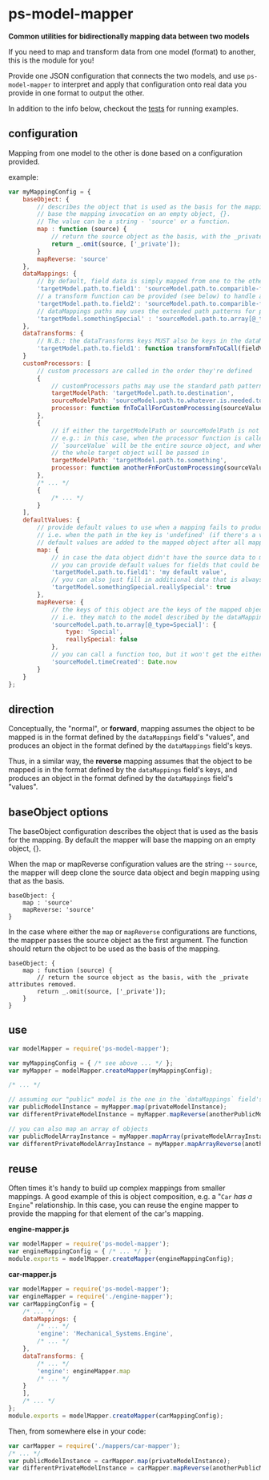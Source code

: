 # ps-model-mapper

**Common utilities for bidirectionally mapping data between two models**

 If you need to map and transform data from one model (format) to another, this is the module for you!

Provide one JSON configuration that connects the two models, and use `ps-model-mapper` to interpret and apply that
configuration onto real data you provide in one format to output the other.

In addition to the info below, checkout the [tests](./test) for running examples.

## configuration

Mapping from one model to the other is done based on a configuration provided.

example:
```javascript
var myMappingConfig = {
    baseObject: {
        // describes the object that is used as the basis for the mapping. By default the mapper will
        // base the mapping invocation on an empty object, {}.
        // The value can be a string - 'source' or a function.
        map : function (source) {
            // return the source object as the basis, with the _private attributes removed.
            return _.omit(source, ['_private']);
        }
        mapReverse: 'source'
    },
    dataMappings: {
        // by default, field data is simply mapped from one to the other
        'targetModel.path.to.field1': 'sourceModel.path.to.comparible-field1',
        // a transform function can be provided (see below) to handle any formatting nuances
        'targetModel.path.to.field2': 'sourceModel.path.to.comparible-field2',
        // dataMappings paths may uses the extended path patterns for picking specific items out of an array, e.g.:
        'targetModel.somethingSpecial' : 'sourceModel.path.to.array[@_type=Special]'
    },
    dataTransforms: {
        // N.B.: the dataTransforms keys MUST also be keys in the dataMappings object
        'targetModel.path.to.field1': function transformFnToCall(fieldValue, reverse) { /* ... */ }
    }
    customProcessors: [
        // custom processors are called in the order they're defined
        {
            // customProcessors paths may use the standard path patterns supported by lodash get, set, etc.
            targetModelPath: 'targetModel.path.to.destination',
            sourceModelPath: 'sourceModel.path.to.whatever.is.needed.to.do.this.mapping',
            processor: function fnToCallForCustomProcessing(sourceValue, reverse) { /* ... */ }
        },
        {
            // if either the targetModelPath or sourceModelPath is not provided, the whole data object will be used
            // e.g.: in this case, when the processor function is called going "forward",
            // `sourceValue` will be the entire source object, and when called for "reverse" processing,
            // the whole target object will be passed in
            targetModelPath: 'targetModel.path.to.something',
            processor: function anotherFnForCustomProcessing(sourceValue, reverse) { /* ... */ }
        },
        /* ... */
        {
            /* ... */
        }
    ],
    defaultValues: {
        // provide default values to use when a mapping fails to produce a value for the named fields,
        // i.e. when the path in the key is 'undefined' (if there's a value, including 'null', it won't be applied)
        // default values are added to the mapped object after all mappings/transforms and custom processors are done
        map: {
            // in case the data object didn't have the source data to map,
            // you can provide default values for fields that could be set from elsewhere
            'targetModel.path.to.field1': 'my default value',
            // you can also just fill in additional data that is always the same
            'targetModel.somethingSpecial.reallySpecial': true
        },
        mapReverse: {
            // the keys of this object are the keys of the mapped object when the mapper is run in reverse
            // i.e. they match to the model described by the dataMappings values
            'sourceModel.path.to.array[@_type=Special]': {
                type: 'Special',
                reallySpecial: false
            },
            // you can call a function too, but it won't get the either the data object or the mapped object as context
            'sourceModel.timeCreated': Date.now
        }
    }
};
```

## direction

Conceptually, the "normal", or **forward**, mapping assumes the object to be mapped is in the format defined by the
`dataMappings` field's "values", and produces an object in the format defined by the `dataMappings` field's keys.

Thus, in a similar way, the **reverse** mapping assumes that the object to be mapped is in the format defined by the
`dataMappings` field's keys, and produces an object in the format defined by the `dataMappings` field's "values".

## baseObject options

The baseObject configuration describes the object that is used as the basis for the mapping. By default the mapper will base the mapping on an empty object, {}.

When the map or mapReverse configuration values are the string -- `source`, the mapper will deep clone the source data object and begin mapping using that as the basis.

```
baseObject: {
    map : 'source'
    mapReverse: 'source'
}
```

In the case where either the `map` or `mapReverse` configurations are functions, the mapper passes the source object as the first argument. The function should return the object to be used as the basis of the mapping.

```
baseObject: {
    map : function (source) {
        // return the source object as the basis, with the _private attributes removed.
        return _.omit(source, ['_private']);
    }
}
```

## use

```javascript
var modelMapper = require('ps-model-mapper');

var myMappingConfig = { /* see above ... */ };
var myMapper = modelMapper.createMapper(myMappingConfig);

/* ... */

// assuming our "public" model is the one in the `dataMappings` field's keys ...
var publicModelInstance = myMapper.map(privateModelInstance);
var differentPrivateModelInstance = myMapper.mapReverse(anotherPublicModelInstance);

// you can also map an array of objects
var publicModelArrayInstance = myMapper.mapArray(privateModelArrayInstance);
var differentPrivateModelArrayInstance = myMapper.mapArrayReverse(anotherPublicModelArrayInstance);
```

## reuse

Often times it's handy to build up complex mappings from smaller mappings.
A good example of this is object composition, e.g. a "`Car` _has a_ `Engine`" relationship.
In this case, you can reuse the engine mapper to provide the mapping for that element of the car's mapping.

**engine-mapper.js**
```javascript
var modelMapper = require('ps-model-mapper');
var engineMappingConfig = { /* ... */ };
module.exports = modelMapper.createMapper(engineMappingConfig);
```

**car-mapper.js**
```javascript
var modelMapper = require('ps-model-mapper');
var engineMapper = require('./engine-mapper');
var carMappingConfig = {
    /* ... */
    dataMappings: {
        /* ... */
        'engine': 'Mechanical_Systems.Engine',
        /* ... */
    },
    dataTransforms: {
        /* ... */
        'engine': engineMapper.map
        /* ... */
    }
    ],
    /* ... */
};
module.exports = modelMapper.createMapper(carMappingConfig);
```

Then, from somewhere else in your code:
```javascript
var carMapper = require('./mappers/car-mapper');
/* ... */
var publicModelInstance = carMapper.map(privateModelInstance);
var differentPrivateModelInstance = carMapper.mapReverse(anotherPublicModelInstance);
```
